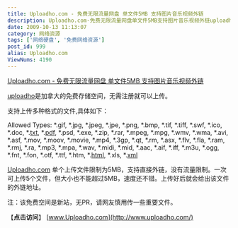 ```yaml
---
title: Uploadho.com - 免费无限流量网盘 单文件5MB 支持图片音乐视频外链
description: Uploadho.com-免费无限流量网盘单文件5MB支持图片音乐视频外链uploadho是加拿大的免费存储空间，无需注册就可以上传。支持上传多种格式的文件,具体如下：AllowedTypes:*.gif,*.jpg,*.jpeg,*.jpe,*.png,*.bmp,*.tif,*.tiff,*.swf,*.ico,*.doc,*.txt,*.pdf,*.psd,*.exe,*.zip,*.rar,*.mpeg,*.mpg,*.wmv,*.wma,*.avi,*.asf,*.mov,*.moov,*.movie,*.mp4,*.3gp,*.qt,*.rm,*.asx,*.flv,*.fla,*.ram,*.rmj,*.ra,*.mp3,*.mpa,*.wav,*.midi,*.mid,*.aac,*.aif,*.iff,*.m3u,*.ogg,*.fnt,*.fon,*.otf,*.ttf,*.htm,*.html,*.xls,*.xmlUploadho.com 单个上传文件限制为5MB，支持直接外链，没有流量限制。一次可上传5个文件，但大小也不能超过5MB，速度还不错。上传好后就会给出该文件的外链地址。
date: 2009-10-13 11:13:07
category: 网络资源
tags: ['网络硬盘', '免费网络资源']
post_id: 999
alias: Uploadho.com
ViewNums: 4190
---
```


[Uploadho.com - 免费无限流量网盘 单文件5MB 支持图片音乐视频外链](/blog/uploadhocom)

[uploadho](/blog/uploadhocom)是加拿大的免费存储空间，无需注册就可以上传。

支持上传多种格式的文件,具体如下：

Allowed Types: *.gif, *.jpg, *.jpeg, *.jpe, *.png, *.bmp, *.tif, *.tiff, *.swf, *.ico, *.doc, *.[txt](http://www.e-bookz.cn/), *.[pdf](http://www.e-bookz.cn/book/tag/pdf), *.psd, *.exe, *.zip, *.rar, *.mpeg, *.mpg, *.wmv, *.wma, *.avi, *.asf, *.mov, *.moov, *.movie, *.mp4, *.3gp, *.qt, *.rm, *.asx, *.flv, *.fla, *.ram, *.rmj, *.ra, *.mp3, *.mpa, *.wav, *.midi, *.mid, *.aac, *.aif, *.iff, *.m3u, *.ogg, *.fnt, *.fon, *.otf, *.ttf, *.htm, *.[html](http://www.e-bookz.cn/book/tag/html), *.xls, *.[xml](http://www.e-bookz.cn/book/tag/xml)

[Uploadho.com](/blog/uploadhocom) 单个上传文件限制为5MB，支持直接外链，没有流量限制。一次可上传5个文件，但大小也不能超过5MB，速度还不错。上传好后就会给出该文件的外链地址。

注：该免费空间是新站，无PR，请网友慎用传一些重要文件。

【**点击访问**】
[www.Uploadho.com](http://www.uploadho.com/)

